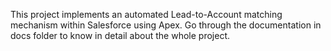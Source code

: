 This project implements an automated Lead-to-Account matching mechanism within Salesforce using Apex. Go through the documentation in docs folder to know in detail about the whole project.
